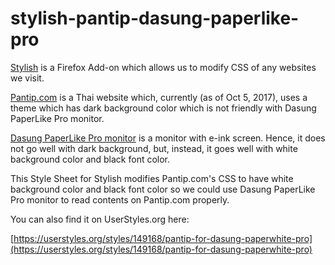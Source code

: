 # stylish-pantip-dasung-paperlike-pro

[Stylish](https://addons.mozilla.org/en-US/firefox/addon/stylish/) is a
Firefox Add-on which allows us to modify CSS of any websites we visit.

[Pantip.com](https://pantip.com/) is a Thai website which, currently (as
of Oct 5, 2017), uses a theme which has dark background color which is
not friendly with Dasung PaperLike Pro monitor.

[Dasung PaperLike Pro monitor](https://www.indiegogo.com/projects/e-ink-monitor-with-hdmi-paperlike-pro#/)
is a monitor with e-ink screen.  Hence, it does not go well with dark
background, but, instead, it goes well with white background color and
black font color.

This Style Sheet for Stylish modifies Pantip.com's CSS to have white
background color and black font color so we could use Dasung PaperLike
Pro monitor to read contents on Pantip.com properly.

You can also find it on UserStyles.org here:

[https://userstyles.org/styles/149168/pantip-for-dasung-paperwhite-pro](https://userstyles.org/styles/149168/pantip-for-dasung-paperwhite-pro)
